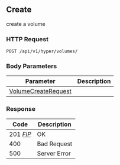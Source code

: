 Create
------------------------------
create a volume

### HTTP Request

`POST /api/v1/hyper/volumes/`

### Body Parameters

| Parameter | Description |
| --- | --- |
| [VolumeCreateRequest](#volumecreaterequest) | |

### Response

| Code | Description |
| --- | --- |
| 201 _[FIP](#VolumeResponse)_ | OK |
| 400 | Bad Request |
| 500 | Server Error |

